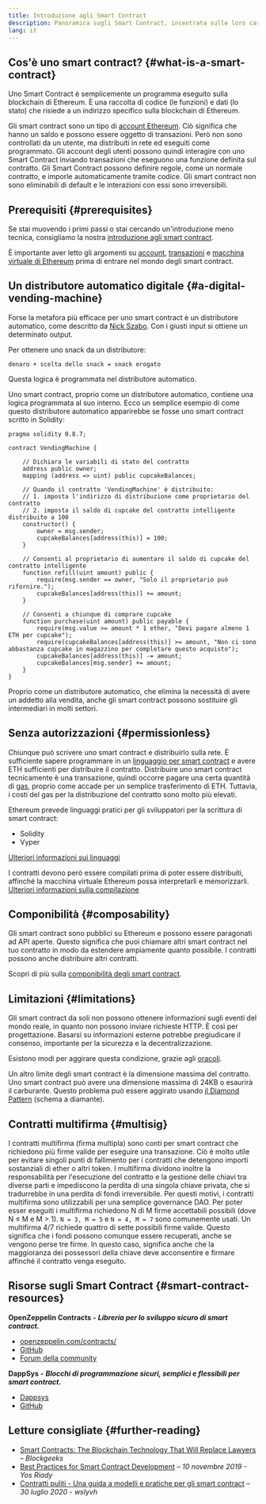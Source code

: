 ```yaml
---
title: Introduzione agli Smart Contract
description: Panoramica sugli Smart Contract, incentrata sulle loro caratteristiche e limitazioni uniche.
lang: it
---
```


## Cos'è uno smart contract? {#what-is-a-smart-contract}

Uno Smart Contract è semplicemente un programma eseguito sulla blockchain di Ethereum. È una raccolta di codice (le funzioni) e dati (lo stato) che risiede a un indirizzo specifico sulla blockchain di Ethereum.

Gli smart contract sono un tipo di [account Ethereum](/developers/docs/accounts/). Ciò significa che hanno un saldo e possono essere oggetto di transazioni. Però non sono controllati da un utente, ma distribuiti in rete ed eseguiti come programmato. Gli account degli utenti possono quindi interagire con uno Smart Contract inviando transazioni che eseguono una funzione definita sul contratto. Gli Smart Contract possono definire regole, come un normale contratto, e imporle automaticamente tramite codice. Gli smart contract non sono eliminabili di default e le interazioni con essi sono irreversibili.

## Prerequisiti {#prerequisites}

Se stai muovendo i primi passi o stai cercando un'introduzione meno tecnica, consigliamo la nostra [introduzione agli smart contract](/smart-contracts/).

È importante aver letto gli argomenti su [account](/developers/docs/accounts/), [transazioni](/developers/docs/transactions/) e [macchina virtuale di Ethereum](/developers/docs/evm/) prima di entrare nel mondo degli smart contract.

## Un distributore automatico digitale {#a-digital-vending-machine}

Forse la metafora più efficace per uno smart contract è un distributore automatico, come descritto da [Nick Szabo](https://unenumerated.blogspot.com/). Con i giusti input si ottiene un determinato output.

Per ottenere uno snack da un distributore:

```
denaro + scelta dello snack = snack erogato
```

Questa logica è programmata nel distributore automatico.

Uno smart contract, proprio come un distributore automatico, contiene una logica programmata al suo interno. Ecco un semplice esempio di come questo distributore automatico apparirebbe se fosse uno smart contract scritto in Solidity:

```solidity
pragma solidity 0.8.7;

contract VendingMachine {

    // Dichiara le variabili di stato del contratto
    address public owner;
    mapping (address => uint) public cupcakeBalances;

    // Quando il contratto 'VendingMachine' è distribuito:
    // 1. imposta l'indirizzo di distribuzione come proprietario del contratto
    // 2. imposta il saldo di cupcake del contratto intelligente distribuito a 100
    constructor() {
        owner = msg.sender;
        cupcakeBalances[address(this)] = 100;
    }

    // Consenti al proprietario di aumentare il saldo di cupcake del contratto intelligente
    function refill(uint amount) public {
        require(msg.sender == owner, "Solo il proprietario può rifornire.");
        cupcakeBalances[address(this)] += amount;
    }

    // Consenti a chiunque di comprare cupcake
    function purchase(uint amount) public payable {
        require(msg.value >= amount * 1 ether, "Devi pagare almeno 1 ETH per cupcake");
        require(cupcakeBalances[address(this)] >= amount, "Non ci sono abbastanza cupcake in magazzino per completare questo acquisto");
        cupcakeBalances[address(this)] -= amount;
        cupcakeBalances[msg.sender] += amount;
    }
}
```

Proprio come un distributore automatico, che elimina la necessità di avere un addetto alla vendita, anche gli smart contract possono sostituire gli intermediari in molti settori.

## Senza autorizzazioni {#permissionless}

Chiunque può scrivere uno smart contract e distribuirlo sulla rete. È sufficiente sapere programmare in un [linguaggio per smart contract](/developers/docs/smart-contracts/languages/) e avere ETH sufficienti per distribuire il contratto. Distribuire uno smart contract tecnicamente è una transazione, quindi occorre pagare una certa quantità di [gas](/developers/docs/gas/), proprio come accade per un semplice trasferimento di ETH. Tuttavia, i costi del gas per la distribuzione del contratto sono molto più elevati.

Ethereum prevede linguaggi pratici per gli sviluppatori per la scrittura di smart contract:

- Solidity
- Vyper

[Ulteriori informazioni sui linguaggi](/developers/docs/smart-contracts/languages/)

I contratti devono però essere compilati prima di poter essere distribuiti, affinché la macchina virtuale Ethereum possa interpretarli e memorizzarli. [Ulteriori informazioni sulla compilazione](/developers/docs/smart-contracts/compiling/)

## Componibilità {#composability}

Gli smart contract sono pubblici su Ethereum e possono essere paragonati ad API aperte. Questo significa che puoi chiamare altri smart contract nel tuo contratto in modo da estendere ampiamente quanto possibile. I contratti possono anche distribuire altri contratti.

Scopri di più sulla [componibilità degli smart contract](/developers/docs/smart-contracts/composability/).

## Limitazioni {#limitations}

Gli smart contract da soli non possono ottenere informazioni sugli eventi del mondo reale, in quanto non possono inviare richieste HTTP. È così per progettazione. Basarsi su informazioni esterne potrebbe pregiudicare il consenso, importante per la sicurezza e la decentralizzazione.

Esistono modi per aggirare questa condizione, grazie agli [oracoli](/developers/docs/oracles/).

Un altro limite degli smart contract è la dimensione massima del contratto. Uno smart contract può avere una dimensione massima di 24KB o esaurirà il carburante. Questo problema può essere aggirato usando [il Diamond Pattern](https://eips.ethereum.org/EIPS/eip-2535) (schema a diamante).

## Contratti multifirma {#multisig}

I contratti multifirma (firma multipla) sono conti per smart contract che richiedono più firme valide per eseguire una transazione. Ciò è molto utile per evitare singoli punti di fallimento per i contratti che detengono importi sostanziali di ether o altri token. I multifirma dividono inoltre la responsabilità per l'esecuzione del contratto e la gestione delle chiavi tra diverse parti e impediscono la perdita di una singola chiave privata, che si tradurrebbe in una perdita di fondi irreversibile. Per questi motivi, i contratti multifirma sono utilizzabili per una semplice governance DAO. Per poter esser eseguiti i multifirma richiedono N di M firme accettabili possibili (dove N ≤ M e M > 1). `N = 3, M = 5` e `N = 4, M = 7` sono comunemente usati. Un multifirma 4/7 richiede quattro di sette possibili firme valide. Questo significa che i fondi possono comunque essere recuperati, anche se vengono perse tre firme. In questo caso, significa anche che la maggioranza dei possessori della chiave deve acconsentire e firmare affinché il contratto venga eseguito.

## Risorse sugli Smart Contract {#smart-contract-resources}

**OpenZeppelin Contracts -** **_Libreria per lo sviluppo sicuro di smart contract._**

- [openzeppelin.com/contracts/](https://openzeppelin.com/contracts/)
- [GitHub](https://github.com/OpenZeppelin/openzeppelin-contracts)
- [Forum della community](https://forum.openzeppelin.com/c/general/16)

**DappSys -** **_Blocchi di programmazione sicuri, semplici e flessibili per smart contract._**

- [Dappsys](https://dappsys.readthedocs.io/)
- [GitHub](https://github.com/dapphub/dappsys)

## Letture consigliate {#further-reading}

- [Smart Contracts: The Blockchain Technology That Will Replace Lawyers](https://blockgeeks.com/guides/smart-contracts/) _– Blockgeeks_
- [Best Practices for Smart Contract Development](https://yos.io/2019/11/10/smart-contract-development-best-practices/) _– 10 novembre 2019 - Yos Riady_
- [Contratti puliti - Una guida a modelli e pratiche per gli smart contract](https://www.wslyvh.com/clean-contracts/) _– 30 luglio 2020 - wslyvh_
